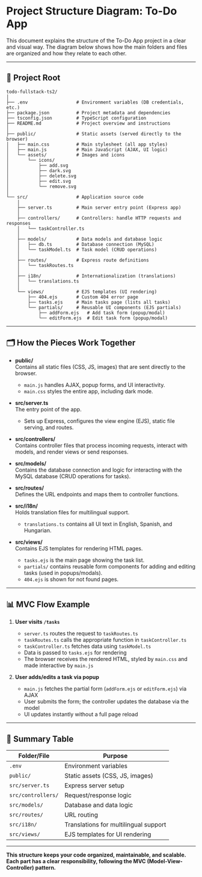 # Project Structure Diagram: To-Do App

This document explains the structure of the To-Do App project in a clear and  visual way.
The diagram below shows how the main folders and files are organized and how they relate to each other.

---

## 📁 Project Root

```
todo-fullstack-ts2/
│
├── .env                  # Environment variables (DB credentials, etc.)
├── package.json          # Project metadata and dependencies
├── tsconfig.json         # TypeScript configuration
├── README.md             # Project overview and instructions
│
├── public/               # Static assets (served directly to the browser)
│   ├── main.css          # Main stylesheet (all app styles)
│   ├── main.js           # Main JavaScript (AJAX, UI logic)
│   └── assets/           # Images and icons
│       └── icons/
│           ├── add.svg
│           ├── dark.svg
│           ├── delete.svg
│           ├── edit.svg
│           └── remove.svg
│
└── src/                  # Application source code
    │
    ├── server.ts         # Main server entry point (Express app)
    │
    ├── controllers/      # Controllers: handle HTTP requests and responses
    │   └── taskController.ts
    │
    ├── models/           # Data models and database logic
    │   ├── db.ts         # Database connection (MySQL)
    │   └── taskModel.ts  # Task model (CRUD operations)
    │
    ├── routes/           # Express route definitions
    │   └── taskRoutes.ts
    │
    ├── i18n/             # Internationalization (translations)
    │   └── translations.ts
    │
    └── views/            # EJS templates (UI rendering)
        ├── 404.ejs       # Custom 404 error page
        ├── tasks.ejs     # Main tasks page (lists all tasks)
        └── partials/     # Reusable UI components (EJS partials)
            ├── addForm.ejs   # Add task form (popup/modal)
            └── editForm.ejs  # Edit task form (popup/modal)
```

---

## 🗂️ How the Pieces Work Together

- **public/**  
  Contains all static files (CSS, JS, images) that are sent directly to the browser.  
  - `main.js` handles AJAX, popup forms, and UI interactivity.
  - `main.css` styles the entire app, including dark mode.

- **src/server.ts**  
  The entry point of the app.  
  - Sets up Express, configures the view engine (EJS), static file serving, and routes.

- **src/controllers/**  
  Contains controller files that process incoming requests, interact with models, and render views or send responses.

- **src/models/**  
  Contains the database connection and logic for interacting with the MySQL database (CRUD operations for tasks).

- **src/routes/**  
  Defines the URL endpoints and maps them to controller functions.

- **src/i18n/**  
  Holds translation files for multilingual support.  
  - `translations.ts` contains all UI text in English, Spanish, and Hungarian.

- **src/views/**  
  Contains EJS templates for rendering HTML pages.
  - `tasks.ejs` is the main page showing the task list.
  - `partials/` contains reusable form components for adding and editing tasks (used in popups/modals).
  - `404.ejs` is shown for not found pages.

---

## 📊 MVC Flow Example

1. **User visits `/tasks`**  
   - `server.ts` routes the request to `taskRoutes.ts`
   - `taskRoutes.ts` calls the appropriate function in `taskController.ts`
   - `taskController.ts` fetches data using `taskModel.ts`
   - Data is passed to `tasks.ejs` for rendering
   - The browser receives the rendered HTML, styled by `main.css` and made interactive by `main.js`

2. **User adds/edits a task via popup**  
   - `main.js` fetches the partial form (`addForm.ejs` or `editForm.ejs`) via AJAX
   - User submits the form; the controller updates the database via the model
   - UI updates instantly without a full page reload

---

## 📝 Summary Table

| Folder/File         | Purpose                                      |
|---------------------|----------------------------------------------|
| `.env`              | Environment variables                        |
| `public/`           | Static assets (CSS, JS, images)              |
| `src/server.ts`     | Express server setup                         |
| `src/controllers/`  | Request/response logic                       |
| `src/models/`       | Database and data logic                      |
| `src/routes/`       | URL routing                                  |
| `src/i18n/`         | Translations for multilingual support        |
| `src/views/`        | EJS templates for UI rendering               |

---

**This structure keeps your code organized, maintainable, and scalable.  
Each part has a clear responsibility, following the MVC (Model-View-Controller) pattern.**